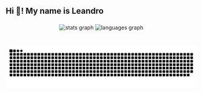 <h2 align="left">Hi 👋! My name is Leandro</h2>

###

<div align="center">
  <img src="https://github-readme-stats.vercel.app/api?username=lela810&hide_title=false&hide_rank=false&show_icons=true&include_all_commits=true&count_private=true&disable_animations=false&theme=dracula&locale=en&hide_border=false" height="150" alt="stats graph"  />
  <img src="https://github-readme-stats.vercel.app/api/top-langs?username=lela810&locale=en&hide_title=false&layout=compact&card_width=320&langs_count=5&theme=dracula&hide_border=false" height="150" alt="languages graph"  />
</div>

###
<div align="center">
<br clear="both">

<img src="https://raw.githubusercontent.com/lela810/lela810/output/snake.svg" alt="Snake animation" />
</div>
